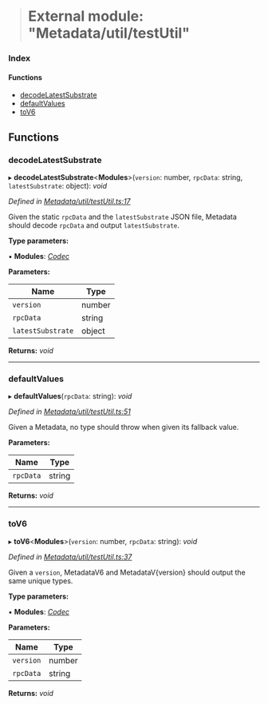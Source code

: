 > # External module: "Metadata/util/testUtil"

### Index

#### Functions

* [decodeLatestSubstrate](_metadata_util_testutil_.md#decodelatestsubstrate)
* [defaultValues](_metadata_util_testutil_.md#defaultvalues)
* [toV6](_metadata_util_testutil_.md#tov6)

## Functions

###  decodeLatestSubstrate

▸ **decodeLatestSubstrate**<**Modules**>(`version`: number, `rpcData`: string, `latestSubstrate`: object): *void*

*Defined in [Metadata/util/testUtil.ts:17](https://github.com/polkadot-js/api/blob/f5f5830/packages/types/src/Metadata/util/testUtil.ts#L17)*

Given the static `rpcData` and the `latestSubstrate` JSON file, Metadata
should decode `rpcData` and output `latestSubstrate`.

**Type parameters:**

▪ **Modules**: *[Codec](../interfaces/_types_.codec.md)*

**Parameters:**

Name | Type |
------ | ------ |
`version` | number |
`rpcData` | string |
`latestSubstrate` | object |

**Returns:** *void*

___

###  defaultValues

▸ **defaultValues**(`rpcData`: string): *void*

*Defined in [Metadata/util/testUtil.ts:51](https://github.com/polkadot-js/api/blob/f5f5830/packages/types/src/Metadata/util/testUtil.ts#L51)*

Given a Metadata, no type should throw when given its fallback value.

**Parameters:**

Name | Type |
------ | ------ |
`rpcData` | string |

**Returns:** *void*

___

###  toV6

▸ **toV6**<**Modules**>(`version`: number, `rpcData`: string): *void*

*Defined in [Metadata/util/testUtil.ts:37](https://github.com/polkadot-js/api/blob/f5f5830/packages/types/src/Metadata/util/testUtil.ts#L37)*

Given a `version`, MetadataV6 and MetadataV{version} should output the same
unique types.

**Type parameters:**

▪ **Modules**: *[Codec](../interfaces/_types_.codec.md)*

**Parameters:**

Name | Type |
------ | ------ |
`version` | number |
`rpcData` | string |

**Returns:** *void*
